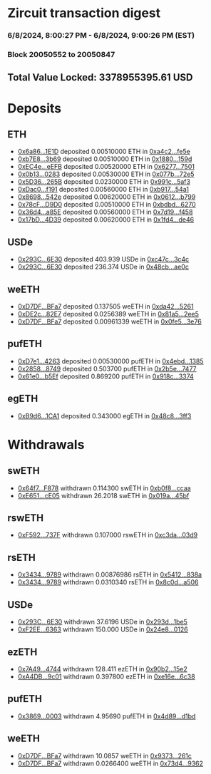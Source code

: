 # Zircuit transaction digest
### 6/8/2024, 8:00:27 PM - 6/8/2024, 9:00:26 PM (EST)
### Block 20050552 to 20050847

## Total Value Locked: 3378955395.61 USD

# Deposits
## ETH
- [0x6a86...1E1D](https://etherscan.io/address/0x6a86Bfa922D2eb8e7aFEbe4c118B93C887111E1D) deposited 0.00510000 ETH in [0xa4c2...fe5e](https://etherscan.io/tx/0x6a86Bfa922D2eb8e7aFEbe4c118B93C887111E1D)
- [0xb7E8...3b69](https://etherscan.io/address/0xb7E8834Ab8bc6dc2687472F93D93dEb251cE3b69) deposited 0.00510000 ETH in [0x1880...159d](https://etherscan.io/tx/0xb7E8834Ab8bc6dc2687472F93D93dEb251cE3b69)
- [0xEC4e...eEFB](https://etherscan.io/address/0xEC4e5cC966930DF5986670279707131AAD4feEFB) deposited 0.00520000 ETH in [0x6277...7501](https://etherscan.io/tx/0xEC4e5cC966930DF5986670279707131AAD4feEFB)
- [0x0b13...0283](https://etherscan.io/address/0x0b13BEe20907FE622Db2CAB3c9b927eb39090283) deposited 0.00530000 ETH in [0x077b...72e5](https://etherscan.io/tx/0x0b13BEe20907FE622Db2CAB3c9b927eb39090283)
- [0x5D36...265B](https://etherscan.io/address/0x5D362012E248cA0390966bEA2E7D3454C375265B) deposited 0.0230000 ETH in [0x991c...5af3](https://etherscan.io/tx/0x5D362012E248cA0390966bEA2E7D3454C375265B)
- [0xDac0...f191](https://etherscan.io/address/0xDac0c588cfC09d50C83DF08ef74531c0CbC1f191) deposited 0.00560000 ETH in [0xb917...54a1](https://etherscan.io/tx/0xDac0c588cfC09d50C83DF08ef74531c0CbC1f191)
- [0x8698...542e](https://etherscan.io/address/0x869824e652A7d1Cec24407afeD891A00049d542e) deposited 0.00620000 ETH in [0x0612...b799](https://etherscan.io/tx/0x869824e652A7d1Cec24407afeD891A00049d542e)
- [0x78cF...D9D0](https://etherscan.io/address/0x78cFF23567b518c274280f9767B8Bfe358CDD9D0) deposited 0.00510000 ETH in [0xbdbd...6270](https://etherscan.io/tx/0x78cFF23567b518c274280f9767B8Bfe358CDD9D0)
- [0x36d4...a85E](https://etherscan.io/address/0x36d46A45db473ce185CB61F2B0424Cb8507aa85E) deposited 0.00560000 ETH in [0x7d19...f458](https://etherscan.io/tx/0x36d46A45db473ce185CB61F2B0424Cb8507aa85E)
- [0x17bD...4D39](https://etherscan.io/address/0x17bDE798B80c31614DddD1D509BACc79D0d14D39) deposited 0.00620000 ETH in [0x1fd4...de46](https://etherscan.io/tx/0x17bDE798B80c31614DddD1D509BACc79D0d14D39)
## USDe
- [0x293C...6E30](https://etherscan.io/address/0x293C6937D8D82e05B01335F7B33FBA0c8e256E30) deposited 403.939 USDe in [0xc47c...3c4c](https://etherscan.io/tx/0x293C6937D8D82e05B01335F7B33FBA0c8e256E30)
- [0x293C...6E30](https://etherscan.io/address/0x293C6937D8D82e05B01335F7B33FBA0c8e256E30) deposited 236.374 USDe in [0x48cb...ae0c](https://etherscan.io/tx/0x293C6937D8D82e05B01335F7B33FBA0c8e256E30)
## weETH
- [0xD7DF...BFa7](https://etherscan.io/address/0xD7DF7E085214743530afF339aFC420c7c720BFa7) deposited 0.137505 weETH in [0xda42...5261](https://etherscan.io/tx/0xD7DF7E085214743530afF339aFC420c7c720BFa7)
- [0xDE2c...82E7](https://etherscan.io/address/0xDE2cA70e71829962A99A2552D826ac37e51882E7) deposited 0.0256389 weETH in [0x81a5...2ee5](https://etherscan.io/tx/0xDE2cA70e71829962A99A2552D826ac37e51882E7)
- [0xD7DF...BFa7](https://etherscan.io/address/0xD7DF7E085214743530afF339aFC420c7c720BFa7) deposited 0.00961339 weETH in [0x0fe5...3e76](https://etherscan.io/tx/0xD7DF7E085214743530afF339aFC420c7c720BFa7)
## pufETH
- [0xD7e1...4263](https://etherscan.io/address/0xD7e124A5FabaEEAF0712bc18274DfEE1D9Cf4263) deposited 0.00530000 pufETH in [0x4ebd...1385](https://etherscan.io/tx/0xD7e124A5FabaEEAF0712bc18274DfEE1D9Cf4263)
- [0x2858...8749](https://etherscan.io/address/0x28585D97f7d77B7A269C9513a98Ca316421D8749) deposited 0.503700 pufETH in [0x2b5e...7477](https://etherscan.io/tx/0x28585D97f7d77B7A269C9513a98Ca316421D8749)
- [0x61e0...b5Ef](https://etherscan.io/address/0x61e0df51B2F349a4F3327e2a9177bFBE7447b5Ef) deposited 0.869200 pufETH in [0x918c...3374](https://etherscan.io/tx/0x61e0df51B2F349a4F3327e2a9177bFBE7447b5Ef)
## egETH
- [0xB9d6...1CA1](https://etherscan.io/address/0xB9d6AA7c0a5bB9c509f7Cd5FB760863FE1cf1CA1) deposited 0.343000 egETH in [0x48c8...3ff3](https://etherscan.io/tx/0xB9d6AA7c0a5bB9c509f7Cd5FB760863FE1cf1CA1)
# Withdrawals
## swETH
- [0x64f7...F878](https://etherscan.io/address/0x64f79488C5DEb68fB9d3b3D359F66dAdBa55F878) withdrawn 0.114300 swETH in [0xb0f8...ccaa](https://etherscan.io/tx/0x64f79488C5DEb68fB9d3b3D359F66dAdBa55F878)
- [0xE651...cE05](https://etherscan.io/address/0xE651928882fE6f9fedec0fa17A3236aCF9fEcE05) withdrawn 26.2018 swETH in [0x019a...45bf](https://etherscan.io/tx/0xE651928882fE6f9fedec0fa17A3236aCF9fEcE05)
## rswETH
- [0xF592...737F](https://etherscan.io/address/0xF592aCE1FDBf9d140a1D93eAe3D0843A2602737F) withdrawn 0.107000 rswETH in [0xc3da...03d9](https://etherscan.io/tx/0xF592aCE1FDBf9d140a1D93eAe3D0843A2602737F)
## rsETH
- [0x3434...9789](https://etherscan.io/address/0x34349c5569e7B846c3558961552D2202760A9789) withdrawn 0.00876986 rsETH in [0x5412...838a](https://etherscan.io/tx/0x34349c5569e7B846c3558961552D2202760A9789)
- [0x3434...9789](https://etherscan.io/address/0x34349c5569e7B846c3558961552D2202760A9789) withdrawn 0.0310340 rsETH in [0x8c0d...a506](https://etherscan.io/tx/0x34349c5569e7B846c3558961552D2202760A9789)
## USDe
- [0x293C...6E30](https://etherscan.io/address/0x293C6937D8D82e05B01335F7B33FBA0c8e256E30) withdrawn 37.6196 USDe in [0x293d...1be5](https://etherscan.io/tx/0x293C6937D8D82e05B01335F7B33FBA0c8e256E30)
- [0xF2EE...6363](https://etherscan.io/address/0xF2EEb431a3D03c83C03B362a57D6E26D0bc56363) withdrawn 150.000 USDe in [0x24e8...0126](https://etherscan.io/tx/0xF2EEb431a3D03c83C03B362a57D6E26D0bc56363)
## ezETH
- [0x7A49...4744](https://etherscan.io/address/0x7A493Be5c2ce014cD049Bf178a1ac0Db1B434744) withdrawn 128.411 ezETH in [0x90b2...15e2](https://etherscan.io/tx/0x7A493Be5c2ce014cD049Bf178a1ac0Db1B434744)
- [0xA4DB...9c01](https://etherscan.io/address/0xA4DB77a3ec83BCA346d661cd22747C1666ab9c01) withdrawn 0.397800 ezETH in [0xe16e...6c38](https://etherscan.io/tx/0xA4DB77a3ec83BCA346d661cd22747C1666ab9c01)
## pufETH
- [0x3869...0003](https://etherscan.io/address/0x3869BD48cb71FC906633f366f6E3D324C70A0003) withdrawn 4.95690 pufETH in [0x4d89...d1bd](https://etherscan.io/tx/0x3869BD48cb71FC906633f366f6E3D324C70A0003)
## weETH
- [0xD7DF...BFa7](https://etherscan.io/address/0xD7DF7E085214743530afF339aFC420c7c720BFa7) withdrawn 10.0857 weETH in [0x9373...261c](https://etherscan.io/tx/0xD7DF7E085214743530afF339aFC420c7c720BFa7)
- [0xD7DF...BFa7](https://etherscan.io/address/0xD7DF7E085214743530afF339aFC420c7c720BFa7) withdrawn 0.0266400 weETH in [0x73d4...9362](https://etherscan.io/tx/0xD7DF7E085214743530afF339aFC420c7c720BFa7)
